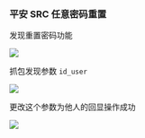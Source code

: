 ### 平安 SRC 任意密码重置

发现重置密码功能

![](https://pic1.imgdb.cn/item/68ae173858cb8da5c853277c.png)

抓包发现参数 `id_user`

![](https://pic1.imgdb.cn/item/68ae177358cb8da5c853277d.png)

更改这个参数为他人的回显操作成功

![](https://pic1.imgdb.cn/item/68ae17af58cb8da5c8532780.png)